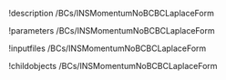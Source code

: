 !description /BCs/INSMomentumNoBCBCLaplaceForm

!parameters /BCs/INSMomentumNoBCBCLaplaceForm

!inputfiles /BCs/INSMomentumNoBCBCLaplaceForm

!childobjects /BCs/INSMomentumNoBCBCLaplaceForm
